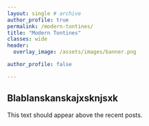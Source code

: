 ```yaml
---
layout: single # archive
author_profile: true
permalink: /modern-tontines/
title: "Modern Tontines"
classes: wide
header:
  overlay_image: /assets/images/banner.png

author_profile: false

---
```



## Blablanskanskajxsknjsxk
<p>This text should appear above the recent posts.</p>
